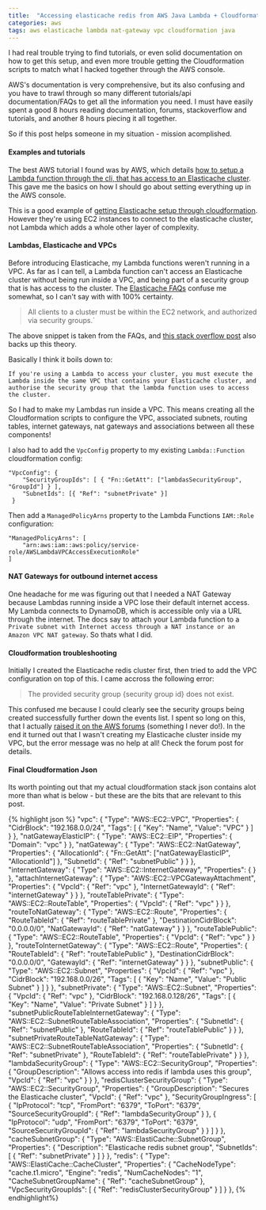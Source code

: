 ```yaml
---
title:  "Accessing elasticache redis from AWS Java Lambda + Cloudformation"
categories: aws
tags: aws elasticache lambda nat-gateway vpc cloudformation java
---
```


I had real trouble trying to find tutorials, or even solid documentation on how to get this setup, and even more trouble getting the Cloudformation scripts to match what I hacked together through the AWS console.

AWS's documentation is very comprehensive, but its also confusing and you have to trawl through so many different tutorials/api documentation/FAQs to get all the information you need. I must have easily spent a good 8 hours reading documentation, forums, stackoverflow and tutorials, and another 8 hours piecing it all together.

So if this post helps someone in my situation - mission acomplished.

#### Examples and tutorials

The best AWS tutorial I found was by AWS, which details [how to setup a Lambda function through the cli, that has access to an Elasticache cluster](http://docs.aws.amazon.com/lambda/latest/dg/vpc-ec.html). This gave me the basics on how I should go about setting everything up in the AWS console.

This is a good example of [getting Elasticache setup through cloudformation](https://github.com/satterly/AWSCloudFormation-samples/blob/master/VPC_ElastiCache_Cluster.template). However they're using EC2 instances to connect to the elasticache cluster, not Lambda which adds a whole other layer of complexity.

#### Lambdas, Elasticache and VPCs

Before introducing Elasticache, my Lambda functions weren't running in a VPC. As far as I can tell, a Lambda function can't access an Elasticache cluster without being run inside a VPC, and being part of a security group that is has access to the cluster. The [Elasticache FAQs](https://aws.amazon.com/elasticache/faqs/#Security) confuse me somewhat, so I can't say with with 100% certainty.

>All clients to a cluster must be within the EC2 network, and authorized via security groups.`

 The above snippet is taken from the FAQs, and [this stack overflow post](http://stackoverflow.com/questions/27759026/connect-to-elasticache-cluster-from-aws-lambda-function) also backs up this theory.

 Basically I think it boils down to:

`If you're using a Lambda to access your cluster, you must execute the Lambda inside the same VPC that contains your Elasticache cluster, and authorise the security group that the lambda function uses to access the cluster.`

So I had to make my Lambdas run inside a VPC. This means creating all the Cloudformation scripts to configure the VPC, associated subnets, routing tables, internet gateways, nat gateways and associations between all these components!

I also had to add the `VpcConfig` property to my existing `Lambda::Function` cloudformation config:

```
"VpcConfig": {
    "SecurityGroupIds": [ { "Fn::GetAtt": ["lambdasSecurityGroup", "GroupId"] } ],
    "SubnetIds": [{ "Ref": "subnetPrivate" }]
 }
```

Then add a `ManagedPolicyArns` property to the Lambda Functions `IAM::Role` configuration:

```
"ManagedPolicyArns": [
    "arn:aws:iam::aws:policy/service-role/AWSLambdaVPCAccessExecutionRole"
]
```

#### NAT Gateways for outbound internet access

One headache for me was figuring out that I needed a NAT Gateway because Lambdas running inside a VPC lose their default internet access. My Lambda connects to DynamoDB, which is accessible only via a URL through the internet.  The docs say to attach your Lambda function to a `Private subnet with Internet access through a NAT instance or an Amazon VPC NAT gateway`. So thats what I did.

#### Cloudformation troubleshooting

Initially I created the Elasticache redis cluster first, then tried to add the VPC configuration on top of this. I came accross the following error:

> The provided security group {security group id} does not exist.

This confused me because I could clearly see the security groups being created successfully further down the events list.
I spent so long on this, that I actually [raised it on the AWS forums](https://forums.aws.amazon.com/thread.jspa?threadID=243255) (something I never do!). In the end it turned out that I wasn't creating my Elasticache cluster inside my VPC, but the error message was no help at all! Check the forum post for details.


#### Final Cloudformation Json

Its worth pointing out that my actual cloudformation stack json contains alot more than what is below - but these are the bits that are relevant to this post.

{% highlight json %}
    "vpc": {
      "Type": "AWS::EC2::VPC",
      "Properties": {
        "CidrBlock": "192.168.0.0/24",
        "Tags": [
          {
            "Key": "Name",
            "Value": "VPC"
          }
        ]
      }
    },
    "natGatewayElasticIP": {
      "Type": "AWS::EC2::EIP",
      "Properties": {
        "Domain": "vpc"
      }
    },
    "natGateway": {
      "Type": "AWS::EC2::NatGateway",
      "Properties": {
        "AllocationId": {
          "Fn::GetAtt": ["natGatewayElasticIP", "AllocationId"]
        },
        "SubnetId": {
          "Ref": "subnetPublic"
        }
      }
    },
    "internetGateway": {
      "Type": "AWS::EC2::InternetGateway",
      "Properties": {
      }
    },
    "attachInternetGateway": {
      "Type": "AWS::EC2::VPCGatewayAttachment",
      "Properties": {
        "VpcId": {
          "Ref": "vpc"
        },
        "InternetGatewayId": {
          "Ref": "internetGateway"
        }
      }
    },
    "routeTablePrivate": {
      "Type": "AWS::EC2::RouteTable",
      "Properties": {
        "VpcId": {
          "Ref": "vpc"
        }
      }
    },
    "routeToNatGateway": {
      "Type": "AWS::EC2::Route",
      "Properties": {
        "RouteTableId": {
          "Ref": "routeTablePrivate"
        },
        "DestinationCidrBlock": "0.0.0.0/0",
        "NatGatewayId": {
          "Ref": "natGateway"
        }
      }
    },
    "routeTablePublic": {
      "Type": "AWS::EC2::RouteTable",
      "Properties": {
        "VpcId": {
          "Ref": "vpc"
        }
      }
    },
    "routeToInternetGateway": {
      "Type": "AWS::EC2::Route",
      "Properties": {
        "RouteTableId": {
          "Ref": "routeTablePublic"
        },
        "DestinationCidrBlock": "0.0.0.0/0",
        "GatewayId": {
          "Ref": "internetGateway"
        }
      }
    },
    "subnetPublic": {
      "Type": "AWS::EC2::Subnet",
      "Properties": {
        "VpcId": {
          "Ref": "vpc"
        },
        "CidrBlock": "192.168.0.0/26",
        "Tags": [
          {
            "Key": "Name",
            "Value": "Public Subnet"
          }
        ]
      }
    },
    "subnetPrivate": {
      "Type": "AWS::EC2::Subnet",
      "Properties": {
        "VpcId": {
          "Ref": "vpc"
        },
        "CidrBlock": "192.168.0.128/26",
        "Tags": [
          {
            "Key": "Name",
            "Value": "Private Subnet"
          }
        ]
      }
    },
    "subnetPublicRouteTableInternetGateway": {
      "Type": "AWS::EC2::SubnetRouteTableAssociation",
      "Properties": {
        "SubnetId": {
          "Ref": "subnetPublic"
        },
        "RouteTableId": {
          "Ref": "routeTablePublic"
        }
      }
    },
    "subnetPrivateRouteTableNatGateway": {
      "Type": "AWS::EC2::SubnetRouteTableAssociation",
      "Properties": {
        "SubnetId": {
          "Ref": "subnetPrivate"
        },
        "RouteTableId": {
          "Ref": "routeTablePrivate"
        }
      }
    },
    "lambdaSecurityGroup": {
      "Type": "AWS::EC2::SecurityGroup",
      "Properties": {
        "GroupDescription": "Allows access into redis if lambda uses this group",
        "VpcId": {
          "Ref": "vpc"
        }
      }
    },
    "redisClusterSecurityGroup": {
      "Type": "AWS::EC2::SecurityGroup",
      "Properties": {
        "GroupDescription": "Secures the Elasticache cluster",
        "VpcId": {
          "Ref": "vpc"
        },
        "SecurityGroupIngress": [
          {
            "IpProtocol": "tcp",
            "FromPort": "6379",
            "ToPort": "6379",
            "SourceSecurityGroupId": {
              "Ref": "lambdaSecurityGroup"
            }
          }, {
            "IpProtocol": "udp",
            "FromPort": "6379",
            "ToPort": "6379",
            "SourceSecurityGroupId": {
              "Ref": "lambdaSecurityGroup"
            }
          }
        ]
      }
    },
    "cacheSubnetGroup": {
      "Type": "AWS::ElastiCache::SubnetGroup",
      "Properties": {
        "Description": "Elasticache redis subnet group",
        "SubnetIds": [
          {
            "Ref": "subnetPrivate"
          }
        ]
      }
    },
    "redis": {
      "Type": "AWS::ElastiCache::CacheCluster",
      "Properties": {
        "CacheNodeType": "cache.t1.micro",
        "Engine": "redis",
        "NumCacheNodes": "1",
        "CacheSubnetGroupName": {
          "Ref": "cacheSubnetGroup"
        },
        "VpcSecurityGroupIds": [
          {
            "Ref": "redisClusterSecurityGroup"
          }
        ]
      }
    },
{% endhighlight%}
